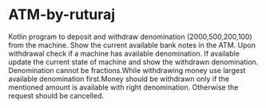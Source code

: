 # ATM-by-ruturaj
Kotlin program to deposit and withdraw denomination (2000,500,200,100) from the machine. Show the current available bank notes in the ATM. Upon withdrawal check if a machine has available denomination. If available update the current state of machine and show the withdrawn denomination. Denomination cannot be fractions.While withdrawing money use largest available denomination first.Money should be withdrawn only if the mentioned amount is available with right denomination. Otherwise the request should be cancelled.
 
